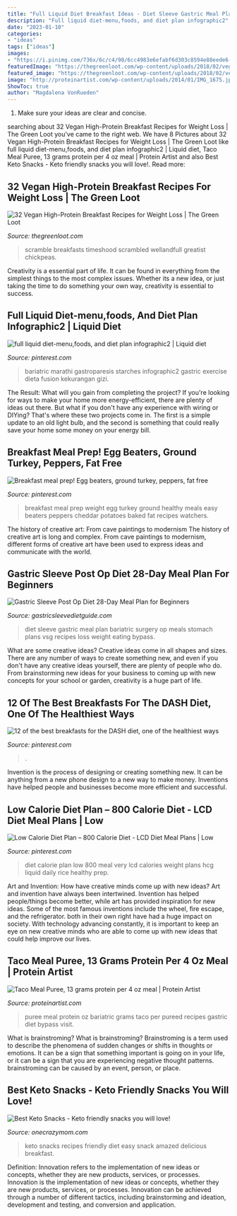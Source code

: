 ```yaml
---
title: "Full Liquid Diet Breakfast Ideas - Diet Sleeve Gastric Meal Plan Bariatric Surgery Op Meals Stomach Plans Vsg Recipes Loss Weight Eating Bypass"
description: "Full liquid diet-menu,foods, and diet plan infographic2"
date: "2023-01-10"
categories:
- "ideas"
tags: ["ideas"]
images:
- "https://i.pinimg.com/736x/6c/c4/98/6cc4983e6efabf6d303c8594e88eede6---calorie-diet-plan-very-low-calorie-diet.jpg"
featuredImage: "https://thegreenloot.com/wp-content/uploads/2018/02/vegan-protein-breakfast-recipes-1.jpg"
featured_image: "https://thegreenloot.com/wp-content/uploads/2018/02/vegan-protein-breakfast-recipes-1.jpg"
image: "http://proteinartist.com/wp-content/uploads/2014/01/IMG_1675.jpg"
ShowToc: true
author: "Magdalena VonRueden"
---
```



1. Make sure your ideas are clear and concise.

	

		
searching about 32 Vegan High-Protein Breakfast Recipes for Weight Loss | The Green Loot you've came to the right web. We have 8 Pictures about 32 Vegan High-Protein Breakfast Recipes for Weight Loss | The Green Loot like full liquid diet-menu,foods, and diet plan infographic2 | Liquid diet, Taco Meal Puree, 13 grams protein per 4 oz meal | Protein Artist and also Best Keto Snacks - Keto friendly snacks you will love!. Read more:
		
    
## 32 Vegan High-Protein Breakfast Recipes For Weight Loss | The Green Loot

<img loading=lazy src="https://thegreenloot.com/wp-content/uploads/2018/02/vegan-protein-breakfast-recipes-1.jpg" onerror="this.onerror=null;this.src='https://tse2.mm.bing.net/th?id=OIP.Nmg14RUjnqER95-MuR9sfwHaLH&amp;pid=15.1';" alt="32 Vegan High-Protein Breakfast Recipes for Weight Loss | The Green Loot">

_Source: thegreenloot.com_

>scramble breakfasts timeshood scrambled wellandfull greatist chickpeas. 

	

Creativity is a essential part of life. It can be found in everything from the simplest things to the most complex issues. Whether its a new idea, or just taking the time to do something your own way, creativity is essential to success.

    
## Full Liquid Diet-menu,foods, And Diet Plan Infographic2 | Liquid Diet

<img loading=lazy src="https://i.pinimg.com/736x/be/24/67/be2467d27632430b9d0140264a0d388b.jpg" onerror="this.onerror=null;this.src='https://tse3.mm.bing.net/th?id=OIP.LN8z6QWSkLA8pWDLT_ad2gHaMl&amp;pid=15.1';" alt="full liquid diet-menu,foods, and diet plan infographic2 | Liquid diet">

_Source: pinterest.com_

>bariatric marathi gastroparesis starches infographic2 gastric exercise dieta fusion kekurangan gizi. 

	

The Result: What will you gain from completing the project?
If you're looking for ways to make your home more energy-efficient, there are plenty of ideas out there. But what if you don't have any experience with wiring or DIYing? That's where these two projects come in. The first is a simple update to an old light bulb, and the second is something that could really save your home some money on your energy bill.

    
## Breakfast Meal Prep! Egg Beaters, Ground Turkey, Peppers, Fat Free

<img loading=lazy src="https://s-media-cache-ak0.pinimg.com/736x/40/d4/f3/40d4f34d653f1de2bfa317f0783e4d0f.jpg" onerror="this.onerror=null;this.src='https://tse4.mm.bing.net/th?id=OIP.KIDDpJnHsUA8br5x8HvozwHaJ3&amp;pid=15.1';" alt="Breakfast meal prep! Egg beaters, ground turkey, peppers, fat free">

_Source: pinterest.com_

>breakfast meal prep weight egg turkey ground healthy meals easy beaters peppers cheddar potatoes baked fat recipes watchers. 

	

The history of creative art: From cave paintings to modernism
The history of creative art is long and complex. From cave paintings to modernism, different forms of creative art have been used to express ideas and communicate with the world.

    
## Gastric Sleeve Post Op Diet 28-Day Meal Plan For Beginners

<img loading=lazy src="https://www.gastricsleevedietguide.com/wp-content/uploads/2017/01/28-day-gastric-sleeve-diet-meal-plan.jpg" onerror="this.onerror=null;this.src='https://tse2.mm.bing.net/th?id=OIP.FFz69l7sgfX3ug8_PgH03AHaGN&amp;pid=15.1';" alt="Gastric Sleeve Post Op Diet 28-Day Meal Plan for Beginners">

_Source: gastricsleevedietguide.com_

>diet sleeve gastric meal plan bariatric surgery op meals stomach plans vsg recipes loss weight eating bypass. 

	

What are some creative ideas?
Creative ideas come in all shapes and sizes. There are any number of ways to create something new, and even if you don't have any creative ideas yourself, there are plenty of people who do. From brainstorming new ideas for your business to coming up with new concepts for your school or garden, creativity is a huge part of life.

    
## 12 Of The Best Breakfasts For The DASH Diet, One Of The Healthiest Ways

<img loading=lazy src="https://i.pinimg.com/736x/e7/0e/49/e70e49ab716c0df729e82e2bceaffaeb.jpg" onerror="this.onerror=null;this.src='https://tse1.mm.bing.net/th?id=OIP.IrP6GwI0LHLEPdgTArTgyQHaNK&amp;pid=15.1';" alt="12 of the best breakfasts for the DASH diet, one of the healthiest ways">

_Source: pinterest.com_

>. 

	

Invention is the process of designing or creating something new. It can be anything from a new phone design to a new way to make money. Inventions have helped people and businesses become more efficient and successful.

    
## Low Calorie Diet Plan – 800 Calorie Diet - LCD Diet Meal Plans | Low

<img loading=lazy src="https://i.pinimg.com/736x/6c/c4/98/6cc4983e6efabf6d303c8594e88eede6---calorie-diet-plan-very-low-calorie-diet.jpg" onerror="this.onerror=null;this.src='https://tse2.mm.bing.net/th?id=OIP.5X1CKm5xmY6Kej_ofvy7iwHaKQ&amp;pid=15.1';" alt="Low Calorie Diet Plan – 800 Calorie Diet - LCD Diet Meal Plans | Low">

_Source: pinterest.com_

>diet calorie plan low 800 meal very lcd calories weight plans hcg liquid daily rice healthy prep. 

	

Art and Invention: How have creative minds come up with new ideas?
Art and invention have always been intertwined. Invention has helped people/things become better, while art has provided inspiration for new ideas. Some of the most famous inventions include the wheel, fire escape, and the refrigerator. both in their own right have had a huge impact on society. With technology advancing constantly, it is important to keep an eye on new creative minds who are able to come up with new ideas that could help improve our lives.

    
## Taco Meal Puree, 13 Grams Protein Per 4 Oz Meal | Protein Artist

<img loading=lazy src="http://proteinartist.com/wp-content/uploads/2014/01/IMG_1675.jpg" onerror="this.onerror=null;this.src='https://tse4.mm.bing.net/th?id=OIP.jsLkd_WzOQn3Bi-FxZiHcwHaFj&amp;pid=15.1';" alt="Taco Meal Puree, 13 grams protein per 4 oz meal | Protein Artist">

_Source: proteinartist.com_

>puree meal protein oz bariatric grams taco per pureed recipes gastric diet bypass visit. 

	

What is brainstroming?
What is brainstroming? Brainstroming is a term used to describe the phenomena of sudden changes or shifts in thoughts or emotions. It can be a sign that something important is going on in your life, or it can be a sign that you are experiencing negative thought patterns. brainstroming can be caused by an event, person, or place.

    
## Best Keto Snacks - Keto Friendly Snacks You Will Love!

<img loading=lazy src="https://www.onecrazymom.com/wp-content/uploads/2018/05/the-best-keto-snacks.jpg" onerror="this.onerror=null;this.src='https://tse3.mm.bing.net/th?id=OIP.ABIW7n1V01QbPNkE6osXAAHaO0&amp;pid=15.1';" alt="Best Keto Snacks - Keto friendly snacks you will love!">

_Source: onecrazymom.com_

>keto snacks recipes friendly diet easy snack amazed delicious breakfast. 

	

Definition: Innovation refers to the implementation of new ideas or concepts, whether they are new products, services, or processes.
Innovation is the implementation of new ideas or concepts, whether they are new products, services, or processes. Innovation can be achieved through a number of different tactics, including brainstorming and ideation, development and testing, and conversion and application.

